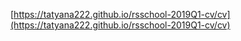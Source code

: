 [https://tatyana222.github.io/rsschool-2019Q1-cv/cv](https://tatyana222.github.io/rsschool-2019Q1-cv/cv)
